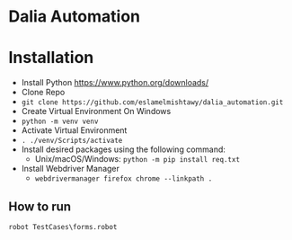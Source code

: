 # Dalia Automation
# Installation
- Install Python
  https://www.python.org/downloads/
-  Clone Repo
  - `git clone https://github.com/eslamelmishtawy/dalia_automation.git`
-  Create Virtual Environment On Windows
  - `python -m venv venv`
-  Activate Virtual Environment 
  - `. ./venv/Scripts/activate`
- Install desired packages using the following command:
   - Unix/macOS/Windows:
   `python -m pip install req.txt`
- Install Webdriver Manager
  - `webdrivermanager firefox chrome --linkpath .`

## How to run
`robot TestCases\forms.robot`
